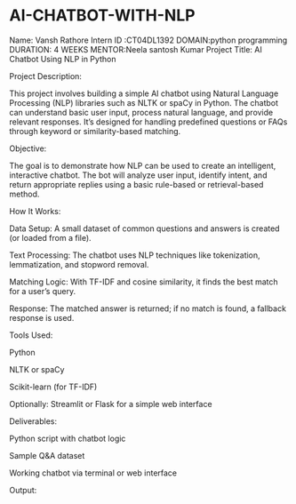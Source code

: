 # AI-CHATBOT-WITH-NLP
Name: Vansh Rathore
Intern ID :CT04DL1392
DOMAIN:python programming
DURATION: 4 WEEKS
MENTOR:Neela santosh Kumar
Project Title: AI Chatbot Using NLP in Python

Project Description:

This project involves building a simple AI chatbot using Natural Language Processing (NLP) libraries such as NLTK or spaCy in Python. The chatbot can understand basic user input, process natural language, and provide relevant responses. It’s designed for handling predefined questions or FAQs through keyword or similarity-based matching.

Objective:

The goal is to demonstrate how NLP can be used to create an intelligent, interactive chatbot. The bot will analyze user input, identify intent, and return appropriate replies using a basic rule-based or retrieval-based method.

How It Works:

Data Setup: A small dataset of common questions and answers is created (or loaded from a file).

Text Processing: The chatbot uses NLP techniques like tokenization, lemmatization, and stopword removal.

Matching Logic: With TF-IDF and cosine similarity, it finds the best match for a user’s query.

Response: The matched answer is returned; if no match is found, a fallback response is used.

Tools Used:

Python

NLTK or spaCy

Scikit-learn (for TF-IDF)

Optionally: Streamlit or Flask for a simple web interface

Deliverables:

Python script with chatbot logic

Sample Q&A dataset

Working chatbot via terminal or web interface

Output:
